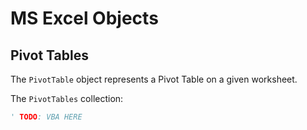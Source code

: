 # MS Excel Objects

## Pivot Tables

The `PivotTable` object represents a Pivot Table on a given worksheet.

The `PivotTables` collection:

```vb
' TODO: VBA HERE
```
